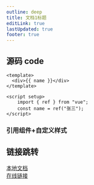 ```yaml
---
outline: deep
title: 文档1标题
editLink: true
lastUpdated: true
footer: true
---
```


## 源码 code

```vue
<template>
  <div>{{ name }}</div>
</template>

<script setup>
    import { ref } from "vue";
    const name = ref("张三");
</script>
```

### 引用组件+自定义样式

<div class='box'>
  <ComponentA />
</div>

<script setup>
import ComponentA from './component/ComponentA.vue'
</script>

<style lang='less' scoped>
  .box{
    color: #f00;
  }
</style>

## 链接跳转

[本地文档](./markdown-examples)  
[在线链接](https://vitepress.dev/reference/runtime-api#usedata)

